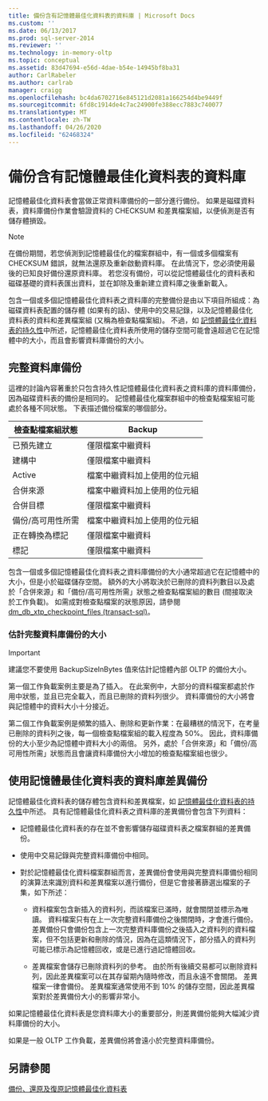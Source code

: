 ```yaml
---
title: 備份含有記憶體最佳化資料表的資料庫 | Microsoft Docs
ms.custom: ''
ms.date: 06/13/2017
ms.prod: sql-server-2014
ms.reviewer: ''
ms.technology: in-memory-oltp
ms.topic: conceptual
ms.assetid: 83d47694-e56d-4dae-b54e-14945bf8ba31
author: CarlRabeler
ms.author: carlrab
manager: craigg
ms.openlocfilehash: bc4da6702716e845121d2081a166254d4be9449f
ms.sourcegitcommit: 6fd8c1914de4c7ac24900fe388ecc7883c740077
ms.translationtype: MT
ms.contentlocale: zh-TW
ms.lasthandoff: 04/26/2020
ms.locfileid: "62468324"
---
```

# <a name="backing-up-a-database-with-memory-optimized-tables"></a>備份含有記憶體最佳化資料表的資料庫
  記憶體最佳化資料表會當做正常資料庫備份的一部分進行備份。 如果是磁碟資料表，資料庫備份作業會驗證資料的 CHECKSUM 和差異檔案組，以便偵測是否有儲存體損毀。  
  
> [!NOTE]  
>  在備份期間，若您偵測到記憶體最佳化的檔案群組中，有一個或多個檔案有 CHECKSUM 錯誤，就無法還原及重新啟動資料庫。 在此情況下，您必須使用最後的已知良好備份還原資料庫。 若您沒有備份，可以從記憶體最佳化的資料表和磁碟基礎的資料表匯出資料，並在卸除及重新建立資料庫之後重新載入。  
  
 包含一個或多個記憶體最佳化資料表之資料庫的完整備份是由以下項目所組成：為磁碟資料表配置的儲存體 (如果有的話)、使用中的交易記錄，以及記憶體最佳化資料表的資料和差異檔案組 (又稱為檢查點檔案組)。 不過，如 [記憶體最佳化資料表的持久性](memory-optimized-tables.md)中所述，記憶體最佳化資料表所使用的儲存空間可能會遠超過它在記憶體中的大小，而且會影響資料庫備份的大小。  
  
## <a name="full-database-backup"></a>完整資料庫備份  
 這裡的討論內容著重於只包含持久性記憶體最佳化資料表之資料庫的資料庫備份，因為磁碟資料表的備份是相同的。 記憶體最佳化檔案群組中的檢查點檔案組可能處於各種不同狀態。 下表描述備份檔案的哪個部分。  
  
|檢查點檔案組狀態|Backup|  
|--------------------------------|------------|  
|已預先建立|僅限檔案中繼資料|  
|建構中|僅限檔案中繼資料|  
|Active|檔案中繼資料加上使用的位元組|  
|合併來源|檔案中繼資料加上使用的位元組|  
|合併目標|僅限檔案中繼資料|  
|備份/高可用性所需|檔案中繼資料加上使用的位元組|  
|正在轉換為標記|僅限檔案中繼資料|  
|標記|僅限檔案中繼資料|  
  
 包含一個或多個記憶體最佳化資料表之資料庫備份的大小通常超過它在記憶體中的大小，但是小於磁碟儲存空間。 額外的大小將取決於已刪除的資料列數目以及處於「合併來源」和「備份/高可用性所需」狀態之檢查點檔案組的數目 (間接取決於工作負載)。 如需成對檢查點檔案的狀態原因，請參閱[dm_db_xtp_checkpoint_files &#40;transact-sql&#41;](/sql/relational-databases/system-dynamic-management-views/sys-dm-db-xtp-checkpoint-files-transact-sql)。  
  
### <a name="estimating-size-of-full-database-backup"></a>估計完整資料庫備份的大小  
  
> [!IMPORTANT]  
>  建議您不要使用 BackupSizeInBytes 值來估計記憶體內部 OLTP 的備份大小。  
  
 第一個工作負載案例主要是為了插入。 在此案例中，大部分的資料檔案都處於作用中狀態，並且已完全載入，而且已刪除的資料列很少。 資料庫備份的大小將會與記憶體中的資料大小十分接近。  
  
 第二個工作負載案例是頻繁的插入、刪除和更新作業：在最糟榚的情況下，在考量已刪除的資料列之後，每一個檢查點檔案組的載入程度為 50%。 因此，資料庫備份的大小至少為記憶體中資料大小的兩倍。 另外，處於「合併來源」和「備份/高可用性所需」狀態而且會讓資料庫備份大小增加的檢查點檔案組也很少。  
  
## <a name="differential-backups-of-databases-with-memory-optimized-tables"></a>使用記憶體最佳化資料表的資料庫差異備份  
 記憶體最佳化資料表的儲存體包含資料和差異檔案，如 [記憶體最佳化資料表的持久性](memory-optimized-tables.md)中所述。 具有記憶體最佳化資料表之資料庫的差異備份會包含下列資料：  
  
-   記憶體最佳化資料表的存在並不會影響儲存磁碟資料表之檔案群組的差異備份。  
  
-   使用中交易記錄與完整資料庫備份中相同。  
  
-   對於記憶體最佳化資料檔案群組而言，差異備份會使用與完整資料庫備份相同的演算法來識別資料和差異檔案以進行備份，但是它會接著篩選出檔案的子集，如下所述：  
  
    -   資料檔案包含新插入的資料列，而該檔案已滿時，就會關閉並標示為唯讀。 資料檔案只有在上一次完整資料庫備份之後關閉時，才會進行備份。 差異備份只會備份包含上一次完整資料庫備份之後插入之資料列的資料檔案，但不包括更新和刪除的情況，因為在這類情況下，部分插入的資料列可能已標示為記憶體回收，或是已進行過記憶體回收。  
  
    -   差異檔案會儲存已刪除資料列的參考。 由於所有後續交易都可以刪除資料列，因此差異檔案可以在其存留期內隨時修改，而且永遠不會關閉。 差異檔案一律會備份。 差異檔案通常使用不到 10% 的儲存空間，因此差異檔案對於差異備份大小的影響非常小。  
  
 如果記憶體最佳化資料表是您資料庫大小的重要部分，則差異備份能夠大幅減少資料庫備份的大小。  
  
 如果是一般 OLTP 工作負載，差異備份將會遠小於完整資料庫備份。  
  
## <a name="see-also"></a>另請參閱  
 [備份、還原及復原記憶體最佳化資料表](restore-and-recovery-of-memory-optimized-tables.md)  
  
  
